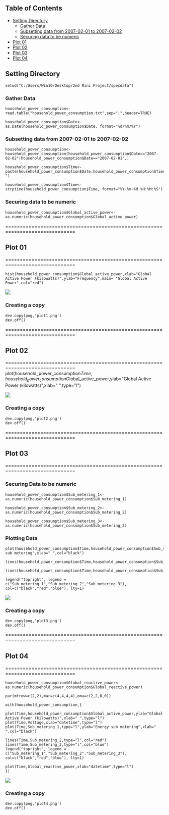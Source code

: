 ## Table of Contents  

- [Setting Directory](#setting-directory)
  * [Gather Data](#gather-data)
  * [Subsetting data from 2007-02-01 to 2007-02-02](#subsetting-data-from-2007-02-01-to-2007-02-02)
  * [Securing data to be numeric](#securing-data-to-be-numeric)
- [Plot 01](#plot-01)
- [Plot 02](#plot-02)
- [Plot 03](#plot-03)
- [Plot 04](#plot-04)

## Setting Directory
    setwd("C:/Users/Win10/Desktop/2nd Mini Project/specdata")

### Gather Data

    household_power_consumption<-read.table("household_power_consumption.txt",sep=";",header=TRUE)
    
    household_power_consumption$Date<-as.Date(household_power_consumption$Date, format="%d/%m/%Y")

### Subsetting data from 2007-02-01 to 2007-02-02

    household_power_consumption<-household_power_consumption[household_power_consumption$Date=="2007-02-02"|household_power_consumption$Date=="2007-02-01",]

    household_power_consumption$Time<-paste(household_power_consumption$Date,household_power_consumption$Time,sep=" ")

    household_power_consumption$Time<-strptime(household_power_consumption$Time, format="%Y-%m-%d %H:%M:%S")

### Securing data to be numeric

    household_power_consumption$Global_active_power<-as.numeric(household_power_consumption$Global_active_power)
    
==============================================================================
## Plot 01
==============================================================================

    hist(household_power_consumption$Global_active_power,xlab="Global Active Power (kilowatts)",ylab="Frequency",main= "Global Active Power",col="red")
    
![](Problem_02_Plots/plot1.png)

### Creating a copy
    dev.copy(png,'plot1.png')
    dev.off()
    
==============================================================================
## Plot 02
==============================================================================
    plot(household_power_consumption$Time,household_power_consumption$Global_active_power,ylab="Global Active Power (kilowatts)",xlab=" ",type="l")

![](Problem_02_Plots/plot2.png)

### Creating a copy
    dev.copy(png,'plot2.png')
    dev.off()

==============================================================================
## Plot 03
==============================================================================

### Securing Data to be numeric
    household_power_consumption$Sub_metering_1<-as.numeric(household_power_consumption$Sub_metering_1)

    household_power_consumption$Sub_metering_2<-as.numeric(household_power_consumption$Sub_metering_2)

    household_power_consumption$Sub_metering_3<-as.numeric(household_power_consumption$Sub_metering_3)

### Plotting Data
    
    plot(household_power_consumption$Time,household_power_consumption$Sub_metering_1,type="l",ylab="Energy sub metering",xlab=" ",col="black")

    lines(household_power_consumption$Time,household_power_consumption$Sub_metering_2,type="l",col="red")

    lines(household_power_consumption$Time,household_power_consumption$Sub_metering_3,type="l",col="blue")

    legend("topright", legend = c("Sub_metering_1","Sub_metering_2","Sub_metering_3"), col=c("black","red","blue"), lty=1)

![](Problem_02_Plots/plot3.png)

### Creating a copy

    dev.copy(png,'plot3.png')
    dev.off()

==============================================================================
## Plot 04
==============================================================================

    household_power_consumption$Global_reactive_power<-as.numeric(household_power_consumption$Global_reactive_power)

    par(mfrow=c(2,2),mar=c(4,4,4,4),oma=c(2,2,0,0))

    with(household_power_consumption,{
    
    plot(Time,household_power_consumption$Global_active_power,ylab="Global Active Power (kilowatts)",xlab=" ",type="l")
    plot(Time,Voltage,xlab="datetime",type="l")
    plot(Time,Sub_metering_1,type="l",ylab="Energy sub metering",xlab=" ",col="black")
    
    lines(Time,Sub_metering_2,type="l",col="red")
    lines(Time,Sub_metering_3,type="l",col="blue")
    legend("topright", legend = c("Sub_metering_1","Sub_metering_2","Sub_metering_3"), col=c("black","red","blue"), lty=1)
  
    plot(Time,Global_reactive_power,xlab="datetime",type="l")
    })

![](Problem_02_Plots/plot4.png)

### Creating a copy
    dev.copy(png,'plot4.png')
    dev.off()